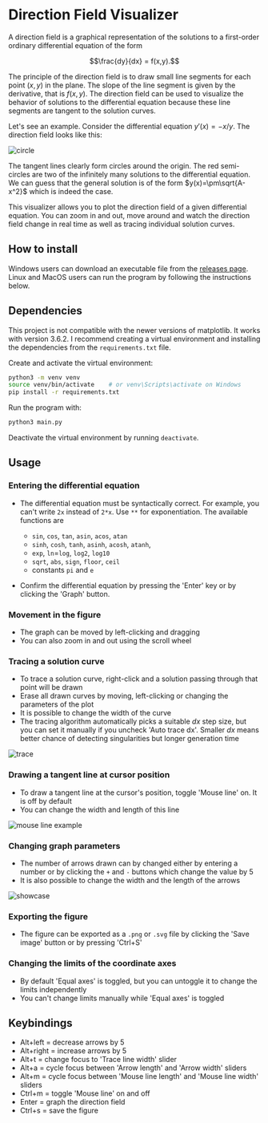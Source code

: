 # Direction Field Visualizer

A direction field is a graphical representation of the solutions to a first-order ordinary differential equation of the form

$$\frac{dy}{dx} = f(x,y).$$

The principle of the direction field is to draw small line segments for each point $(x,y)$ in the plane. The slope of the line segment is given by the derivative, that is $f(x,y)$. The direction field can be used to visualize the behavior of solutions to the differential equation because these line segments are tangent to the solution curves.

Let's see an example. Consider the differential equation $y'(x)=-x/y$. The direction field looks like this:

![circle](images/circle.svg)

The tangent lines clearly form circles around the origin. The red semi-circles are two of the infinitely many solutions to the differential equation. We can guess that the general solution is of the form $y(x)=\pm\sqrt{A-x^2}$ which is indeed the case.

This visualizer allows you to plot the direction field of a given differential equation. You can zoom in and out, move around and watch the direction field change in real time as well as tracing individual solution curves.

## How to install

Windows users can download an executable file from the [releases page](https://github.com/Couleslaw/Direction-Field-Visualizer/releases/latest). Linux and MacOS users can run the program by following the instructions below.

## Dependencies

This project is not compatible with the newer versions of matplotlib. It works with version 3.6.2. I recommend creating a virtual environment and installing the dependencies from the `requirements.txt` file.

Create and activate the virtual environment:

```bash
python3 -m venv venv
source venv/bin/activate    # or venv\Scripts\activate on Windows
pip install -r requirements.txt
```

Run the program with:

```bash
python3 main.py
```

Deactivate the virtual environment by running `deactivate`.

## Usage

### Entering the differential equation

- The differential equation must be syntactically correct. For example, you can't write `2x` instead of `2*x`. Use `**` for exponentiation. The available functions are

  - `sin`, `cos`, `tan`, `asin`, `acos`, `atan`
  - `sinh`, `cosh`, `tanh`, `asinh`, `acosh`, `atanh`,
  - `exp`, `ln`=`log`, `log2`, `log10`
  - `sqrt`, `abs`, `sign`, `floor`, `ceil`
  - constants `pi` and `e`

- Confirm the differential equation by pressing the 'Enter' key or by clicking the 'Graph' button.

### Movement in the figure

- The graph can be moved by left-clicking and dragging
- You can also zoom in and out using the scroll wheel

### Tracing a solution curve

- To trace a solution curve, right-click and a solution passing through that point will be drawn
- Erase all drawn curves by moving, left-clicking or changing the parameters of the plot
- It is possible to change the width of the curve
- The tracing algorithm automatically picks a suitable $dx$ step size, but you can set it manually if you uncheck 'Auto trace dx'. Smaller $dx$ means better chance of detecting singularities but longer generation time

![trace](images/trace_curve.svg)

### Drawing a tangent line at cursor position

- To draw a tangent line at the cursor's position, toggle 'Mouse line' on. It is off by default
- You can change the width and length of this line

![mouse line example](images/mouse_line.gif)

### Changing graph parameters

- The number of arrows drawn can by changed either by entering a number or by clicking the `+` and `-` buttons which change the value by 5
- It is also possible to change the width and the length of the arrows

![showcase](images/overall_showcase.gif)

### Exporting the figure

- The figure can be exported as a `.png` or `.svg` file by clicking the 'Save image' button or by pressing 'Ctrl+S'

### Changing the limits of the coordinate axes

- By default 'Equal axes' is toggled, but you can untoggle it to change the limits independently
- You can't change limits manually while 'Equal axes' is toggled

## Keybindings

- Alt+left = decrease arrows by 5
- Alt+right = increase arrows by 5
- Alt+t = change focus to 'Trace line width' slider
- Alt+a = cycle focus between 'Arrow length' and 'Arrow width' sliders
- Alt+m = cycle focus between 'Mouse line length' and 'Mouse line width' sliders
- Ctrl+m = toggle 'Mouse line' on and off
- Enter = graph the direction field
- Ctrl+s = save the figure
